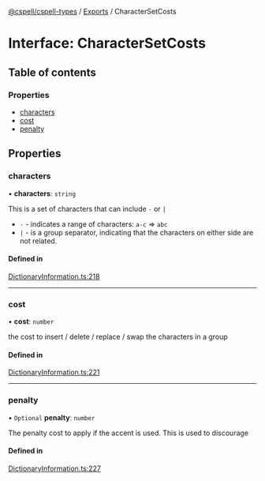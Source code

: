 [@cspell/cspell-types](../README.md) / [Exports](../modules.md) / CharacterSetCosts

# Interface: CharacterSetCosts

## Table of contents

### Properties

- [characters](CharacterSetCosts.md#characters)
- [cost](CharacterSetCosts.md#cost)
- [penalty](CharacterSetCosts.md#penalty)

## Properties

### characters

• **characters**: `string`

This is a set of characters that can include `-` or `|`
- `-` - indicates a range of characters: `a-c` => `abc`
- `|` - is a group separator, indicating that the characters on either side
   are not related.

#### Defined in

[DictionaryInformation.ts:218](https://github.com/streetsidesoftware/cspell/blob/5bd8203/packages/cspell-types/src/DictionaryInformation.ts#L218)

___

### cost

• **cost**: `number`

the cost to insert / delete / replace / swap the characters in a group

#### Defined in

[DictionaryInformation.ts:221](https://github.com/streetsidesoftware/cspell/blob/5bd8203/packages/cspell-types/src/DictionaryInformation.ts#L221)

___

### penalty

• `Optional` **penalty**: `number`

The penalty cost to apply if the accent is used.
This is used to discourage

#### Defined in

[DictionaryInformation.ts:227](https://github.com/streetsidesoftware/cspell/blob/5bd8203/packages/cspell-types/src/DictionaryInformation.ts#L227)
